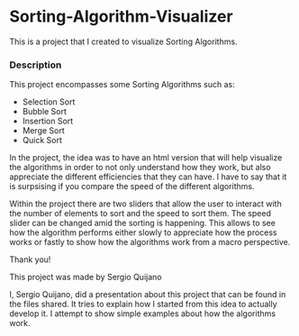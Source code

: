 # Sorting-Algorithm-Visualizer
This is a project that I created to visualize Sorting Algorithms. 

### Description
This project encompasses some Sorting Algorithms such as:
- Selection Sort
- Bubble Sort
- Insertion Sort
- Merge Sort
- Quick Sort

In the project, the idea was to have an html version that will help visualize the algorithms in order to not only understand how they work, but also appreciate the different efficiencies that they can have. I have to say that it is surpsising if you compare the speed of the different algorithms. 

Within the project there are two sliders that allow the user to interact with the number of elements to sort and the speed to sort them. The speed slider can be changed amid the sorting is happening. This allows to see how the algorithm performs either slowly to appreciate how the process works or fastly to show how the algorithms work from a macro perspective. 

Thank you!

This project was made by Sergio Quijano

I, Sergio Quijano, did a presentation about this project that can be found in the files shared. It tries to explain how I started from this idea to actually develop it. I attempt to show simple examples about how the algorithms work. 
